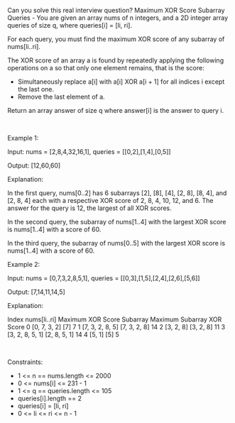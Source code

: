 Can you solve this real interview question? Maximum XOR Score Subarray Queries - You are given an array nums of n integers, and a 2D integer array queries of size q, where queries[i] = [li, ri].

For each query, you must find the maximum XOR score of any subarray of nums[li..ri].

The XOR score of an array a is found by repeatedly applying the following operations on a so that only one element remains, that is the score:

 * Simultaneously replace a[i] with a[i] XOR a[i + 1] for all indices i except the last one.
 * Remove the last element of a.

Return an array answer of size q where answer[i] is the answer to query i.

 

Example 1:

Input: nums = [2,8,4,32,16,1], queries = [[0,2],[1,4],[0,5]]

Output: [12,60,60]

Explanation:

In the first query, nums[0..2] has 6 subarrays [2], [8], [4], [2, 8], [8, 4], and [2, 8, 4] each with a respective XOR score of 2, 8, 4, 10, 12, and 6. The answer for the query is 12, the largest of all XOR scores.

In the second query, the subarray of nums[1..4] with the largest XOR score is nums[1..4] with a score of 60.

In the third query, the subarray of nums[0..5] with the largest XOR score is nums[1..4] with a score of 60.

Example 2:

Input: nums = [0,7,3,2,8,5,1], queries = [[0,3],[1,5],[2,4],[2,6],[5,6]]

Output: [7,14,11,14,5]

Explanation:

Index nums[li..ri] Maximum XOR Score Subarray Maximum Subarray XOR Score 0 [0, 7, 3, 2] [7] 7 1 [7, 3, 2, 8, 5] [7, 3, 2, 8] 14 2 [3, 2, 8] [3, 2, 8] 11 3 [3, 2, 8, 5, 1] [2, 8, 5, 1] 14 4 [5, 1] [5] 5

 

Constraints:

 * 1 <= n == nums.length <= 2000
 * 0 <= nums[i] <= 231 - 1
 * 1 <= q == queries.length <= 105
 * queries[i].length == 2
 * queries[i] = [li, ri]
 * 0 <= li <= ri <= n - 1